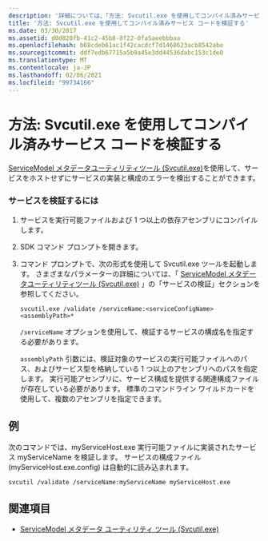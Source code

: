 ```yaml
---
description: '詳細については、「方法: Svcutil.exe を使用してコンパイル済みサービスコードを検証する」を参照してください。'
title: '方法: Svcutil.exe を使用してコンパイル済みサービス コードを検証する'
ms.date: 03/30/2017
ms.assetid: d0d820fb-41c2-45b8-8f22-0fa5aeebbbaa
ms.openlocfilehash: b68cdeb61ac1f42cacdcf7d1468623acb8542abe
ms.sourcegitcommit: ddf7edb67715a5b9a45e3dd44536dabc153c1de0
ms.translationtype: MT
ms.contentlocale: ja-JP
ms.lasthandoff: 02/06/2021
ms.locfileid: "99734166"
---
```

# <a name="how-to-use-svcutilexe-to-validate-compiled-service-code"></a>方法: Svcutil.exe を使用してコンパイル済みサービス コードを検証する

[ServiceModel メタデータユーティリティツール (Svcutil.exe)](../servicemodel-metadata-utility-tool-svcutil-exe.md)を使用して、サービスをホストせずにサービスの実装と構成のエラーを検出することができます。  
  
### <a name="to-validate-a-service"></a>サービスを検証するには  
  
1. サービスを実行可能ファイルおよび 1 つ以上の依存アセンブリにコンパイルします。  
  
2. SDK コマンド プロンプトを開きます。  
  
3. コマンド プロンプトで、次の形式を使用して Svcutil.exe ツールを起動します。 さまざまなパラメーターの詳細については、「 [ServiceModel メタデータユーティリティツール (Svcutil.exe)](../servicemodel-metadata-utility-tool-svcutil-exe.md) 」の「サービスの検証」セクションを参照してください。  
  
    ```console
    svcutil.exe /validate /serviceName:<serviceConfigName>  <assemblyPath>*  
    ```  
  
     `/serviceName` オプションを使用して、検証するサービスの構成名を指定する必要があります。  
  
     `assemblyPath` 引数には、検証対象のサービスの実行可能ファイルへのパス、およびサービス型を格納している 1 つ以上のアセンブリへのパスを指定します。 実行可能アセンブリに、サービス構成を提供する関連構成ファイルが存在している必要があります。 標準のコマンドライン ワイルドカードを使用して、複数のアセンブリを指定できます。  
  
## <a name="example"></a>例  

 次のコマンドでは、myServiceHost.exe 実行可能ファイルに実装されたサービス myServiceName を検証します。  サービスの構成ファイル (myServiceHost.exe.config) は自動的に読み込まれます。  
  
```console  
svcutil /validate /serviceName:myServiceName myServiceHost.exe  
```  
  
## <a name="see-also"></a>関連項目

- [ServiceModel メタデータ ユーティリティ ツール (Svcutil.exe)](../servicemodel-metadata-utility-tool-svcutil-exe.md)
